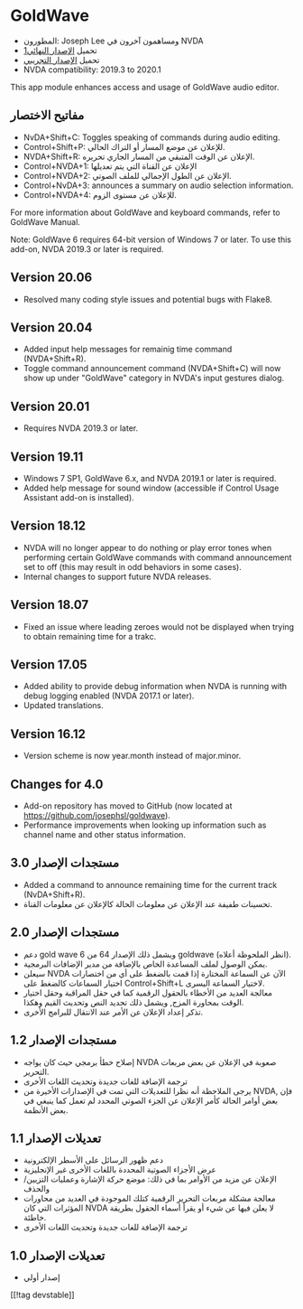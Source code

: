 # GoldWave #

* المطورون: Joseph Lee ومساهمون آخرون في NVDA
* تحميل [الإصدار النهائي][1][1]
* تحميل [الإصدار التجريبي][2]
* NVDA compatibility: 2019.3 to 2020.1

This app module enhances access and usage of GoldWave audio editor.

## مفاتيح الاختصار ##

* NvDA+Shift+C: Toggles speaking of commands during audio editing.
* Control+Shift+P: للإعلان عن موضع المسار أو التراك الحالي.
* NVDA+Shift+R: الإعلان عن الوقت المتبقي من المسار الجاري تحريره.
* Control+NVDA+1: الإعلان عن القناة التي يتم تعديلها
* Control+NVDA+2: الإعلان عن الطول الإجمالي للملف الصوتي.
* Control+NvDA+3: announces a summary on audio selection information.
* Control+NVDA+4: للإعلان عن مستوى الزوم.

For more information about GoldWave and keyboard commands, refer to GoldWave
Manual.

Note: GoldWave 6 requires 64-bit version of Windows 7 or later. To use this
add-on, NVDA 2019.3 or later is required.

## Version 20.06

* Resolved many coding style issues and potential bugs with Flake8.

## Version 20.04

* Added input help messages for remainig time command (NVDA+Shift+R).
* Toggle command announcement command (NVDA+Shift+C) will now show up under
  "GoldWave" category in NVDA's input gestures dialog.

## Version 20.01

* Requires NVDA 2019.3 or later.

## Version 19.11

* Windows 7 SP1, GoldWave 6.x, and NVDA 2019.1 or later is required.
* Added help message for sound window (accessible if Control Usage Assistant
  add-on is installed).

## Version 18.12

* NVDA will no longer appear to do nothing or play error tones when
  performing certain GoldWave commands with command announcement set to off
  (this may result in odd behaviors in some cases).
* Internal changes to support future NVDA releases.

## Version 18.07

* Fixed an issue where leading zeroes would not be displayed when trying to
  obtain remaining time for a trakc.

## Version 17.05

* Added ability to provide debug information when NVDA is running with debug
  logging enabled (NVDA 2017.1 or later).
* Updated translations.

## Version 16.12

* Version scheme is now year.month instead of major.minor.

## Changes for 4.0

* Add-on repository has moved to GitHub (now located at
  https://github.com/josephsl/goldwave).
* Performance improvements when looking up information such as channel name
  and other status information.

## مستجدات الإصدار 3.0

* Added a command to announce remaining time for the current track
  (NvDA+Shift+R).
* تحسينات طفيفة عند الإعلان عن معلومات الحالة كالإعلان عن معلومات القناة.

## مستجدات الإصدار 2.0

* دعم gold wave 6 ويشمل ذلك الإصدار 64 من goldwave (انظر الملحوظة أعلاه).
* يمكن الوصول لملف المساعدة الخاص بالإضافة من مدير الإضافات البرمجية.
* سيعلن NVDA الآن عن السماعة المختارة إذا قمت بالضغط على أي من اختصارات
  اختيار السماعات كالضغط على Control+Shift+L لاختيار السماعة اليسرى.
* معالجة العديد من الأخطاء بالحقول الرقمية كما في حقل المراقبة وحقل اختيار
  الوقت بمحاورة المزج, ويشمل ذلك تحديد النص وتحديث القيم وهكذا.
* تذكر إعداد الإعلان عن الأمر عند الانتقال للبرامج الأخرى.

## مستجدات الإصدار 1.2

* إصلاح خطأ برمجي حيث كان يواجه NVDA صعوبة في الإعلان عن بعض مربعات التحرير.
* ترجمة الإضافة للغات جديدة وتحديث اللغات الأخرى
* يرجى الملاحظة أنه نظرا للتعديلات التي تمت في الإصدارات الأخيرة من NVDA,
  فإن بعض أوامر الحالة كأمر الإعلان عن الجزء الصوتي المحدد لم تعمل كما ينبغي
  في بعض الأنظمة.

## تعديلات الإصدار 1.1

* دعم ظهور الرسائل على الأسطر الإلكترونية
* عرض الأجزاء الصوتية المحددة باللغات الأخرى غير الإنجليزية
* الإعلان عن مزيد من الأوامر بما في ذلك: موضع حركة الإشارة وعمليات
  التزيين/والحذف
* معالجة مشكلة مربعات التحرير الرقمية كتلك الموجودة في العديد من محاورات
  المؤثرات التي كان NVDA لا يعلن فيها عن شيء أو يقرأ أسماء الحقول بطريقة
  خاطئة.
* ترجمة الإضافة للغات جديدة وتحديث اللغات الأخرى

## تعديلات الإصدار 1.0

* إصدار أولي

[[!tag devstable]]

[1]: https://addons.nvda-project.org/files/get.php?file=gwv

[2]: https://addons.nvda-project.org/files/get.php?file=gwv-dev
